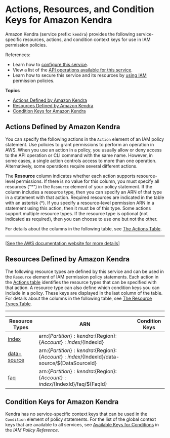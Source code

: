 # Actions, Resources, and Condition Keys for Amazon Kendra<a name="list_amazonkendra"></a>

Amazon Kendra \(service prefix: `kendra`\) provides the following service\-specific resources, actions, and condition context keys for use in IAM permission policies\.

References:
+ Learn how to [configure this service](https://docs.aws.amazon.com/kendra/latest/dg/)\.
+ View a list of the [API operations available for this service](https://docs.aws.amazon.com/kendra/latest/dg/)\.
+ Learn how to secure this service and its resources by [using IAM](https://docs.aws.amazon.com/kendra/latest/dg/auth-and-access-control.html) permission policies\.

**Topics**
+ [Actions Defined by Amazon Kendra](#amazonkendra-actions-as-permissions)
+ [Resources Defined by Amazon Kendra](#amazonkendra-resources-for-iam-policies)
+ [Condition Keys for Amazon Kendra](#amazonkendra-policy-keys)

## Actions Defined by Amazon Kendra<a name="amazonkendra-actions-as-permissions"></a>

You can specify the following actions in the `Action` element of an IAM policy statement\. Use policies to grant permissions to perform an operation in AWS\. When you use an action in a policy, you usually allow or deny access to the API operation or CLI command with the same name\. However, in some cases, a single action controls access to more than one operation\. Alternatively, some operations require several different actions\.

The **Resource** column indicates whether each action supports resource\-level permissions\. If there is no value for this column, you must specify all resources \("\*"\) in the `Resource` element of your policy statement\. If the column includes a resource type, then you can specify an ARN of that type in a statement with that action\. Required resources are indicated in the table with an asterisk \(\*\)\. If you specify a resource\-level permission ARN in a statement using this action, then it must be of this type\. Some actions support multiple resource types\. If the resource type is optional \(not indicated as required\), then you can choose to use one but not the other\.

For details about the columns in the following table, see [The Actions Table](reference_policies_actions-resources-contextkeys.md#actions_table)\.


****  
[\[See the AWS documentation website for more details\]](http://docs.aws.amazon.com/IAM/latest/UserGuide/list_amazonkendra.html)

## Resources Defined by Amazon Kendra<a name="amazonkendra-resources-for-iam-policies"></a>

The following resource types are defined by this service and can be used in the `Resource` element of IAM permission policy statements\. Each action in the [Actions table](#amazonkendra-actions-as-permissions) identifies the resource types that can be specified with that action\. A resource type can also define which condition keys you can include in a policy\. These keys are displayed in the last column of the table\. For details about the columns in the following table, see [The Resource Types Table](reference_policies_actions-resources-contextkeys.md#resources_table)\.


****  

| Resource Types | ARN | Condition Keys | 
| --- | --- | --- | 
|   [ index ](https://docs.aws.amazon.com/kendra/latest/dg/index.html)  |  arn:$\{Partition\}:kendra:$\{Region\}:$\{Account\}:index/$\{IndexId\}  |  | 
|   [ data\-source ](https://docs.aws.amazon.com/kendra/latest/dg/data-source.html)  |  arn:$\{Partition\}:kendra:$\{Region\}:$\{Account\}:index/$\{IndexId\}/data\-source/$\{DataSourceId\}  |  | 
|   [ faq ](https://docs.aws.amazon.com/kendra/latest/dg/faq.html)  |  arn:$\{Partition\}:kendra:$\{Region\}:$\{Account\}:index/$\{IndexId\}/faq/$\{FaqId\}  |  | 

## Condition Keys for Amazon Kendra<a name="amazonkendra-policy-keys"></a>

Kendra has no service\-specific context keys that can be used in the `Condition` element of policy statements\. For the list of the global context keys that are available to all services, see [Available Keys for Conditions](reference_policies_condition-keys.html#AvailableKeys) in the *IAM Policy Reference*\.